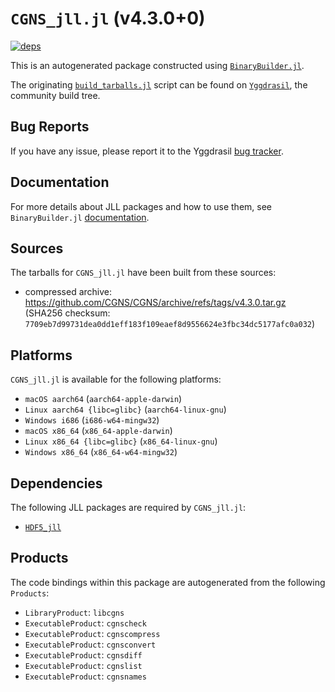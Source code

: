 # `CGNS_jll.jl` (v4.3.0+0)

[![deps](https://juliahub.com/docs/CGNS_jll/deps.svg)](https://juliahub.com/ui/Packages/CGNS_jll/FY7nV?page=2)

This is an autogenerated package constructed using [`BinaryBuilder.jl`](https://github.com/JuliaPackaging/BinaryBuilder.jl).

The originating [`build_tarballs.jl`](https://github.com/JuliaPackaging/Yggdrasil/blob/90785a0fe68016ab8f92746b85812476a3888481/C/CGNS/build_tarballs.jl) script can be found on [`Yggdrasil`](https://github.com/JuliaPackaging/Yggdrasil/), the community build tree.

## Bug Reports

If you have any issue, please report it to the Yggdrasil [bug tracker](https://github.com/JuliaPackaging/Yggdrasil/issues).

## Documentation

For more details about JLL packages and how to use them, see `BinaryBuilder.jl` [documentation](https://docs.binarybuilder.org/stable/jll/).

## Sources

The tarballs for `CGNS_jll.jl` have been built from these sources:

* compressed archive: https://github.com/CGNS/CGNS/archive/refs/tags/v4.3.0.tar.gz (SHA256 checksum: `7709eb7d99731dea0dd1eff183f109eaef8d9556624e3fbc34dc5177afc0a032`)

## Platforms

`CGNS_jll.jl` is available for the following platforms:

* `macOS aarch64` (`aarch64-apple-darwin`)
* `Linux aarch64 {libc=glibc}` (`aarch64-linux-gnu`)
* `Windows i686` (`i686-w64-mingw32`)
* `macOS x86_64` (`x86_64-apple-darwin`)
* `Linux x86_64 {libc=glibc}` (`x86_64-linux-gnu`)
* `Windows x86_64` (`x86_64-w64-mingw32`)

## Dependencies

The following JLL packages are required by `CGNS_jll.jl`:

* [`HDF5_jll`](https://github.com/JuliaBinaryWrappers/HDF5_jll.jl)

## Products

The code bindings within this package are autogenerated from the following `Products`:

* `LibraryProduct`: `libcgns`
* `ExecutableProduct`: `cgnscheck`
* `ExecutableProduct`: `cgnscompress`
* `ExecutableProduct`: `cgnsconvert`
* `ExecutableProduct`: `cgnsdiff`
* `ExecutableProduct`: `cgnslist`
* `ExecutableProduct`: `cgnsnames`
